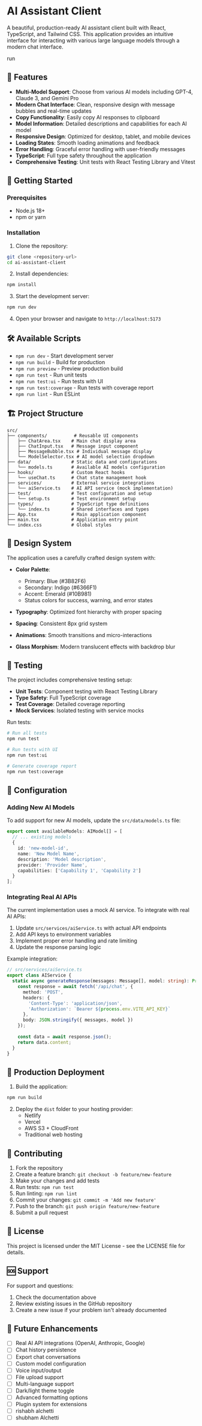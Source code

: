 # AI Assistant Client

A beautiful, production-ready AI assistant client built with React, TypeScript, and Tailwind CSS. This application provides an intuitive interface for interacting with various large language models through a modern chat interface.

run
## 🌟 Features

- **Multi-Model Support**: Choose from various AI models including GPT-4, Claude 3, and Gemini Pro
- **Modern Chat Interface**: Clean, responsive design with message bubbles and real-time updates
- **Copy Functionality**: Easily copy AI responses to clipboard
- **Model Information**: Detailed descriptions and capabilities for each AI model
- **Responsive Design**: Optimized for desktop, tablet, and mobile devices
- **Loading States**: Smooth loading animations and feedback
- **Error Handling**: Graceful error handling with user-friendly messages
- **TypeScript**: Full type safety throughout the application
- **Comprehensive Testing**: Unit tests with React Testing Library and Vitest

## 🚀 Getting Started

### Prerequisites

- Node.js 18+ 
- npm or yarn

### Installation

1. Clone the repository:
```bash
git clone <repository-url>
cd ai-assistant-client
```

2. Install dependencies:
```bash
npm install
```

3. Start the development server:
```bash
npm run dev
```

4. Open your browser and navigate to `http://localhost:5173`

## 🛠️ Available Scripts

- `npm run dev` - Start development server
- `npm run build` - Build for production
- `npm run preview` - Preview production build
- `npm run test` - Run unit tests
- `npm run test:ui` - Run tests with UI
- `npm run test:coverage` - Run tests with coverage report
- `npm run lint` - Run ESLint

## 🏗️ Project Structure

```
src/
├── components/          # Reusable UI components
│   ├── ChatArea.tsx    # Main chat display area
│   ├── ChatInput.tsx   # Message input component
│   ├── MessageBubble.tsx # Individual message display
│   └── ModelSelector.tsx # AI model selection dropdown
├── data/               # Static data and configurations
│   └── models.ts       # Available AI models configuration
├── hooks/              # Custom React hooks
│   └── useChat.ts      # Chat state management hook
├── services/           # External service integrations
│   └── aiService.ts    # AI API service (mock implementation)
├── test/               # Test configuration and setup
│   └── setup.ts        # Test environment setup
├── types/              # TypeScript type definitions
│   └── index.ts        # Shared interfaces and types
├── App.tsx             # Main application component
├── main.tsx            # Application entry point
└── index.css           # Global styles
```

## 🎨 Design System

The application uses a carefully crafted design system with:

- **Color Palette**: 
  - Primary: Blue (#3B82F6)
  - Secondary: Indigo (#6366F1) 
  - Accent: Emerald (#10B981)
  - Status colors for success, warning, and error states

- **Typography**: Optimized font hierarchy with proper spacing
- **Spacing**: Consistent 8px grid system
- **Animations**: Smooth transitions and micro-interactions
- **Glass Morphism**: Modern translucent effects with backdrop blur

## 🧪 Testing

The project includes comprehensive testing setup:

- **Unit Tests**: Component testing with React Testing Library
- **Type Safety**: Full TypeScript coverage
- **Test Coverage**: Detailed coverage reporting
- **Mock Services**: Isolated testing with service mocks

Run tests:
```bash
# Run all tests
npm run test

# Run tests with UI
npm run test:ui

# Generate coverage report
npm run test:coverage
```

## 🔧 Configuration

### Adding New AI Models

To add support for new AI models, update the `src/data/models.ts` file:

```typescript
export const availableModels: AIModel[] = [
  // ... existing models
  {
    id: 'new-model-id',
    name: 'New Model Name',
    description: 'Model description',
    provider: 'Provider Name',
    capabilities: ['Capability 1', 'Capability 2']
  }
];
```

### Integrating Real AI APIs

The current implementation uses a mock AI service. To integrate with real AI APIs:

1. Update `src/services/aiService.ts` with actual API endpoints
2. Add API keys to environment variables
3. Implement proper error handling and rate limiting
4. Update the response parsing logic

Example integration:
```typescript
// src/services/aiService.ts
export class AIService {
  static async generateResponse(messages: Message[], model: string): Promise<string> {
    const response = await fetch('/api/chat', {
      method: 'POST',
      headers: {
        'Content-Type': 'application/json',
        'Authorization': `Bearer ${process.env.VITE_API_KEY}`
      },
      body: JSON.stringify({ messages, model })
    });
    
    const data = await response.json();
    return data.content;
  }
}
```

## 🚀 Production Deployment

1. Build the application:
```bash
npm run build
```

2. Deploy the `dist` folder to your hosting provider:
   - Netlify
   - Vercel
   - AWS S3 + CloudFront
   - Traditional web hosting

## 🤝 Contributing

1. Fork the repository
2. Create a feature branch: `git checkout -b feature/new-feature`
3. Make your changes and add tests
4. Run tests: `npm run test`
5. Run linting: `npm run lint`
6. Commit your changes: `git commit -m 'Add new feature'`
7. Push to the branch: `git push origin feature/new-feature`
8. Submit a pull request

## 📝 License

This project is licensed under the MIT License - see the LICENSE file for details.

## 🆘 Support

For support and questions:

1. Check the documentation above
2. Review existing issues in the GitHub repository
3. Create a new issue if your problem isn't already documented

## 🔮 Future Enhancements

- [ ] Real AI API integrations (OpenAI, Anthropic, Google)
- [ ] Chat history persistence
- [ ] Export chat conversations
- [ ] Custom model configuration
- [ ] Voice input/output
- [ ] File upload support
- [ ] Multi-language support
- [ ] Dark/light theme toggle
- [ ] Advanced formatting options
- [ ] Plugin system for extensions
- [ ] rishabh alchetti
- [ ] shubham Alchetti
